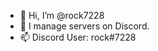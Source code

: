 - 👋 Hi, I’m @rock7228
- 👀 I manage servers on Discord.
- 📫 Discord User: rock#7228 

<!---
rock7228/rock7228 is a ✨ special ✨ repository because its `README.md` (this file) appears on your GitHub profile.
You can click the Preview link to take a look at your changes.
--->
